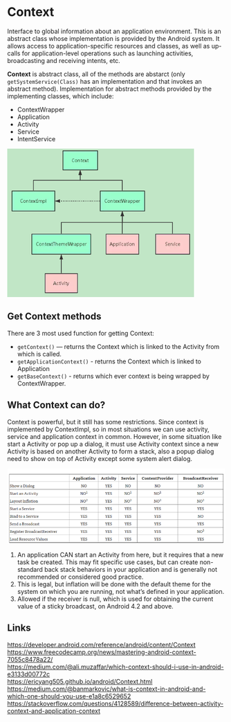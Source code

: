 # Context

Interface to global information about an application environment. This is an abstract class whose implementation is provided by the Android system. It allows access to application-specific resources and classes, as well as up-calls for application-level operations such as launching activities, broadcasting and receiving intents, etc.

**Context** is abstract class, all of the methods are abstarct (only `getSystemService(Class)` has an implementation and that invokes an abstract method). Implementation for abstract methods provided by the implementing classes, which include:

- ContextWrapper
- Application
- Activity 
- Service
- IntentService

![](./res/context.png "Context")

## Get Context methods

There are 3 most used function for getting Context: 
- `getContext()` — returns the Context which is linked to the Activity from which is called.
- `getApplicationContext()` - returns the Context which is linked to Application
- `getBaseContext()` - returns which ever context is being wrapped by ContextWrapper.

## What Context can do?

Context is powerful, but it still has some restrictions. Since context is implemented by ContextImpl, so in most situations we can use activity, service and application context in common. However, in some situation like start a Activity or pop up a dialog, it must use Activity context since a new Activity is based on another Activity to form a stack, also a popup dialog need to show on top of Activity except some system alert dialog.

![](./res/context_table.png "Context table")

1. An application CAN start an Activity from here, but it requires that a new task be created. This may fit specific use cases, but can create non-standard back stack behaviors in your application and is generally not recommended or considered good practice.
2. This is legal, but inflation will be done with the default theme for the system on which you are running, not what’s defined in your application.
3. Allowed if the receiver is null, which is used for obtaining the current value of a sticky broadcast, on Android 4.2 and above.

## Links
https://developer.android.com/reference/android/content/Context      
https://www.freecodecamp.org/news/mastering-android-context-7055c8478a22/      
https://medium.com/@ali.muzaffar/which-context-should-i-use-in-android-e3133d00772c     
https://ericyang505.github.io/android/Context.html  
https://medium.com/@banmarkovic/what-is-context-in-android-and-which-one-should-you-use-e1a8c6529652  
https://stackoverflow.com/questions/4128589/difference-between-activity-context-and-application-context
